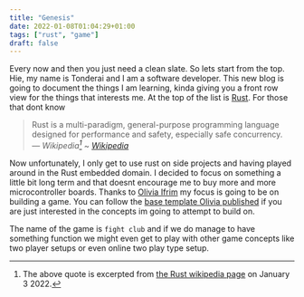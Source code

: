 ```yaml
---
title: "Genesis"
date: 2022-01-08T01:04:29+01:00
tags: ["rust", "game"]
draft: false
---
```


Every now and then you just need a clean slate. So lets start from the top. Hie, my name is Tonderai and I
am a software developer. This new blog is going to document the things I am learning, kinda giving you a front
row view for the things that interests me. At the top of the list is [Rust](https://www.rust-lang.org/).
For those that dont know

> Rust is a multi-paradigm, general-purpose programming language designed for performance
> and safety, especially safe concurrency.<br>
> — <cite>Wikipedia[^1]</cite>
> ~ [_Wikipedia_](<https://en.wikipedia.org/wiki/Rust_(programming_language)>)

Now unfortunately, I only get to use rust on side projects and having
played around in the Rust embedded domain. I decided to focus on something a little bit long term and that doesnt encourage
me to buy more and more microcontroller boards. Thanks to [Olivia Ifrim](https://twitter.com/oliviff) my focus is going
to be on building a game. You can follow the [base template Olivia published](https://sokoban.iolivia.me/) if you are just
interested in the concepts im going to attempt to build on.

The name of the game is `fight club` and if we do manage to have something function we might even get to play with
other game concepts like two player setups or even online two play type setup.

[^1]: The above quote is excerpted from [the Rust wikipedia page](<https://en.wikipedia.org/wiki/Rust_(programming_language)>) on January 3 2022.
